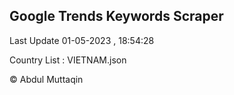 

## Google Trends Keywords Scraper 
 
Last Update 01-05-2023 , 18:54:28

Country List :
VIETNAM.json



© Abdul Muttaqin 
